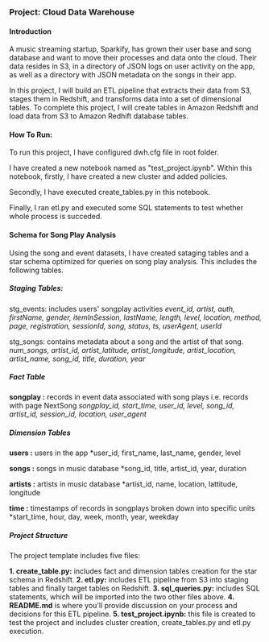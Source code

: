 ### Project: Cloud Data Warehouse

#### Introduction
A music streaming startup, Sparkify, has grown their user base and song database and want to move their processes and data onto the cloud. Their data resides in S3, in a directory of JSON logs on user activity on the app, as well as a directory with JSON metadata on the songs in their app.

In this project, I will build an ETL pipeline that extracts their data from S3, stages them in Redshift, and transforms data into a set of dimensional tables. To complete this project, I will create tables in Amazon Redshift and load data from S3 to Amazon Redhift database tables. 

#### How To Run:
To run this project, I have configured dwh.cfg file in root folder. 

I have created a new notebook named as "test_project.ipynb". Within this notebook, firstly, I have created a new cluster and 
added policies.

Secondly, I have executed create_tables.py in this notebook. 

Finally, I ran etl.py and executed some SQL statements to test whether whole process is succeded.

#### Schema for Song Play Analysis
Using the song and event datasets, I have created sataging tables and a star schema optimized for queries on song play analysis. This includes the following tables.

##### Staging Tables:
stg_events: includes users' songplay activities
*event_id, artist, auth, firstName, gender, itemInSession, lastName, length, level, location, method, page, registration, sessionId, song, status, ts, userAgent, userId*

stg_songs: contains metadata about a song and the artist of that song. 
*num_songs, artist_id, artist_latitude, artist_longitude, artist_location, artist_name, song_id, title, duration, year*

##### Fact Table
**songplay :** records in event data associated with song plays i.e. records with page NextSong
*songplay_id, start_time, user_id, level, song_id, artist_id, session_id, location, user_agent*

##### Dimension Tables
**users :** users in the app
*user_id, first_name, last_name, gender, level

**songs :** songs in music database
*song_id, title, artist_id, year, duration

**artists :** artists in music database
*artist_id, name, location, lattitude, longitude

**time :** timestamps of records in songplays broken down into specific units
*start_time, hour, day, week, month, year, weekday

##### Project Structure
The project template includes five files:

**1. create_table.py:** includes fact and dimension tables creation for the star schema in Redshift.
**2. etl.py:** includes ETL pipeline from S3 into staging tables and finally target tables on Redshift.
**3. sql_queries.py:** includes SQL statements, which will be imported into the two other files above.
**4. README.md** is where you'll provide discussion on your process and decisions for this ETL pipeline.
**5. test_project.ipynb:** this file is created to test the project and includes cluster creation, create_tables.py and etl.py execution.